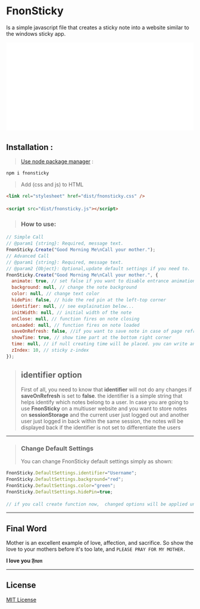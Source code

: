 # FnonSticky

Is a simple javascript file that creates a sticky note into a website similar to the windows sticky app.

![Demo](/demo.gif)

## Installation :

> [Use node package manager](https://www.npmjs.com/package/fnon) :

```bash
npm i fnonsticky
```

> Add (css and js) to HTML

```html
<link rel="stylesheet" href="dist/fnonsticky.css" />

<script src="dist/fnonsticky.js"></script>
```

>### How to use:

```js
// Simple Call
// @param1 {string}: Required, message text.
FnonSticky.Create("Good Morning Me\nCall your mother.");
// Advanced Call
// @param1 {string}: Required, message text.
// @param2 {Object}: Optional,update default settings if you need to.
FnonSticky.Create("Good Morning Me\nCall your mother.", {
  animate: true, // set false if you want to disable entrance animation
  background: null, // change the note background
  color: null, // change text color
  hidePin: false, // hide the red pin at the left-top corner
  identifier: null, // see explaination below...
  initWidth: null, // initial width of the note
  onClose: null, // function fires on note closing
  onLoaded: null, // function fires on note loaded
  saveOnRefresh: false, //if you want to save note in case of page refresh. note will be stored in sessionStorage and will load back on page loaded.
  showTime: true, // show time part at the bottom right corner
  time: null, // if null creating time will be placed. you can write anything here but the default was for time.
  zIndex: 10, // sticky z-index
});
```

>## identifier option 
> First of all, you need to know that **identifier** will not do any changes if **saveOnRefresh** is set to **false**. the identifier is a simple string that helps identify which notes belong to a user. In case you are going to use **FnonSticky** on a multiuser website and you want to store notes on **sessionStorage** and the current user just logged out and another user just logged in back within the same session, the notes will be displayed back if the identifier is not set to differentiate the users


---
>### Change Default Settings
> You can change FnonSticky default settings simply as shown:

```js
FnonSticky.DefaultSettings.identifier="Username";
FnonSticky.DefaultSettings.background="red";
FnonSticky.DefaultSettings.color="green";
FnonSticky.DefaultSettings.hidePin=true;

// if you call create function now,  changed options will be applied unless you provided another options in the create function second parameter
```

---

## Final Word

Mother is an excellent example of love, affection, and sacrifice. So show the love to your mothers before it's too late, and `PLEASE PRAY FOR MY MOTHER.`

**I love you 𝔉𝔫𝔬𝔫**

---

## License

[MIT License](https://opensource.org/licenses/MIT)
